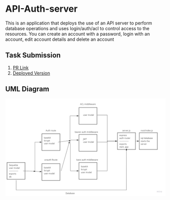# API-Auth-server

This is an application that deploys the use of an API server to perform database operations and uses login/auth/acl to control access to the resources. You can create an account with a password, login with an account, edit account details and delete an account

## Task Submission

1. [PR Link](https://github.com/nour-alsatari/API-Auth-server/pull/7)
2. [Deployed Version](https://api-auth-server-project.herokuapp.com/)

## UML Diagram

![UML Diagram](./public/assets/UML-Auth.jpg)
